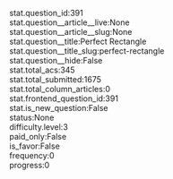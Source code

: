 stat.question_id:391  
stat.question__article__live:None  
stat.question__article__slug:None  
stat.question__title:Perfect Rectangle  
stat.question__title_slug:perfect-rectangle  
stat.question__hide:False  
stat.total_acs:345  
stat.total_submitted:1675  
stat.total_column_articles:0  
stat.frontend_question_id:391  
stat.is_new_question:False  
status:None  
difficulty.level:3  
paid_only:False  
is_favor:False  
frequency:0  
progress:0  
